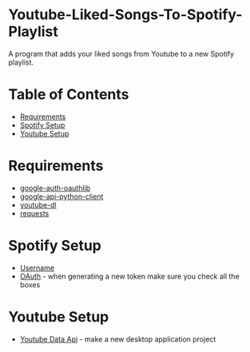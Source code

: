 # Youtube-Liked-Songs-To-Spotify-Playlist
A program that adds your liked songs from Youtube to a new Spotify playlist.


# Table of Contents
* [Requirements](#requirements)
* [Spotify Setup](#spotify-setup)
* [Youtube Setup](#youtube-setup)

# <a name="requirements">Requirements</a>
* <a href="https://pypi.org/project/google-auth-oauthlib/">google-auth-oauthlib</a>
* <a href="https://github.com/googleapis/google-api-python-client">google-api-python-client</a>
* <a href="https://github.com/ytdl-org/youtube-dl">youtube-dl</a>
* <a href="https://pypi.org/project/requests/">requests</a>

# <a name="spotify-setup">Spotify Setup</a>
* <a href="https://www.spotify.com/us/account/overview/">Username</a>
* <a href="https://developer.spotify.com/console/post-playlists/">OAuth</a> - when generating a new token make sure you check all the boxes

# <a name="youtube-setup">Youtube Setup</a>
* <a href="https://developers.google.com/youtube/v3/getting-started/">Youtube Data Api</a> - make a new desktop application project

